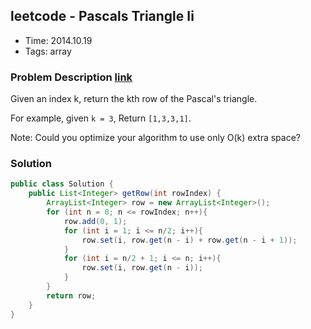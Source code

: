 ## leetcode - Pascals Triangle Ii
- Time: 2014.10.19
- Tags: array

### Problem Description [link][1]
Given an index k, return the kth row of the Pascal's triangle.

For example, given `k = 3`,
Return `[1,3,3,1]`.

Note:
Could you optimize your algorithm to use only O(k) extra space?

### Solution
```java
public class Solution {
    public List<Integer> getRow(int rowIndex) {
        ArrayList<Integer> row = new ArrayList<Integer>();
        for (int n = 0; n <= rowIndex; n++){
            row.add(0, 1);
            for (int i = 1; i <= n/2; i++){
                row.set(i, row.get(n - i) + row.get(n - i + 1));
            }
            for (int i = n/2 + 1; i <= n; i++){
                row.set(i, row.get(n - i));
            }
        }
        return row;
    }
}
```

[1]: https://oj.leetcode.com/problems/pascals-triangle-ii/ "pascals-triangle-ii"

